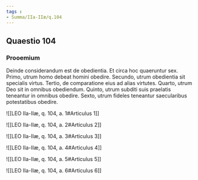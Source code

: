 ```yaml
---
tags : 
- Summa/IIa-IIæ/q.104
---
```


## Quaestio 104

### Prooemium

Deinde considerandum est de obedientia. Et circa hoc quaeruntur sex. Primo, utrum homo debeat homini obedire. Secundo, utrum obedientia sit specialis virtus. Tertio, de comparatione eius ad alias virtutes. Quarto, utrum Deo sit in omnibus obediendum. Quinto, utrum subditi suis praelatis teneantur in omnibus obedire. Sexto, utrum fideles teneantur saecularibus potestatibus obedire.

![[LEO IIa-IIæ, q. 104, a. 1#Articulus 1]]

![[LEO IIa-IIæ, q. 104, a. 2#Articulus 2]]

![[LEO IIa-IIæ, q. 104, a. 3#Articulus 3]]

![[LEO IIa-IIæ, q. 104, a. 4#Articulus 4]]

![[LEO IIa-IIæ, q. 104, a. 5#Articulus 5]]

![[LEO IIa-IIæ, q. 104, a. 6#Articulus 6]]

